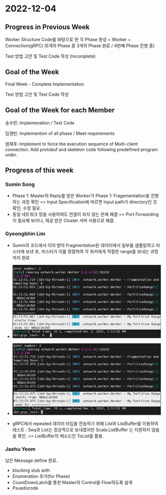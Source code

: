 # 2022-12-04

## Progress in Previous Week
Worker Structure Code를 바탕으로 한 각 Phase 완성 = Worker + Connection(gRPC) (5개의 Phase 중 3개의 Phase 완료 / 4번째 Phase 진행 중)

Test 방법 고안 및 Test Code 작성 (Incomplete)

## Goal of the Week
Final Week - Complete Implementation 

Test 방법 고안 및 Test Code 작성 
## Goal of the Week for each Member
송수민: Implemenation / Test Code 

임경빈: Implemention of all phase / Meet requirements

염재후: Implement to force the execution sequence of Multi-client connection. Add protobuf and skeleton code following predefined program order.

## Progress of this week
### Sumin Song
 - Phase 1: Master의 Reply를 받은 Worker가 Phase 1: Fragementation을 진행하는 과정 확인 => Input Specification에 따르면 Input path가 directory인 것 확인, 수정 필요.
 - 동일 네트워크 망을 사용하여도 연결이 되지 않는 문제 해결 => Port Forwarding이 필요해 보이나, 제공 받은 Cluster 서버 사용으로 해결.
### Gyeongbhin Lim

 - Sumin의 코드에서 이어 받아 Fragmentation된 데이터에서 일부를 샘플링하고 마스터에 보낸 후, 마스터가 이를 정렬하여 각 워커에게 적절한 range를 보내는 과정까지 완료

 - ![fig1](./Figure/kbini_1204_1.png)
 
 - ![fig2](./Figure/kbini_1204_2.png) 

 - gRPC에서 repeated 데이터 타입을 전송하기 위해 List와 ListBuffer를 이용하여 테스트 : Seq과 List는 정상적으로 보내졌지만 Scala.ListBuffer 는 지원하지 않음을 확인. => ListBuffer의 메소드인 ToList를 활용.

### Jaehu Yeom
 
 남은 Message define 완료.
 - blocking stub with 
 - Enumeration 추가(for Phase)
 - CountDownLatch를 통한 Master의 Control을 Flow하도록 설계
 - Psuedocode 

